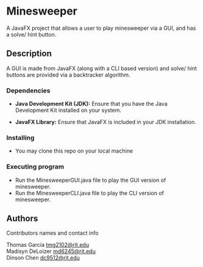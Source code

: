 # Minesweeper

A JavaFX project that allows a user to play minesweeper via a GUI, and has a solve/ hint button.

## Description

A GUI is made from JavaFX (along with a CLI based version) and solve/ hint buttons are provided via a backtracker algorithm.

### Dependencies

* **Java Development Kit (JDK):** Ensure that you have the Java Development Kit installed on your system. 

* **JavaFX Library:** Ensure that JavaFX is included in your JDK installation.

### Installing

* You may clone this repo on your local machine

### Executing program

* Run the MinesweeperGUI.java file to play the GUI version of minesweeper.
* Run the MinesweeperCLI.java file to play the CLI version of minesweeper.

## Authors

Contributors names and contact info

Thomas Garcia tmg2102@rit.edu\
Madisyn DeLoizer md6245@rit.edu\
Dinson Chen dc9512@rit.edu
